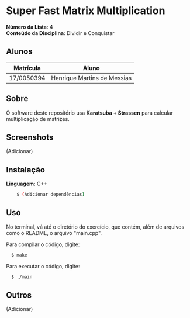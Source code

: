 # Super Fast Matrix Multiplication

**Número da Lista**: 4<br>
**Conteúdo da Disciplina**: Dividir e Conquistar<br>

## Alunos
|Matrícula | Aluno |
| -- | -- |
| 17/0050394  |  Henrique Martins de Messias |

## Sobre 
O software deste repositório usa <b>Karatsuba + Strassen</b> para calcular multiplicação de matrizes.

## Screenshots
(Adicionar)

## Instalação 
**Linguagem**: C++<br>

```bash
    $ (Adicionar dependências)
```

## Uso

No terminal, vá até o diretório do exercício, que contém, além de arquivos como o README, o arquivo "main.cpp".

Para compilar o código, digite:

  ```bash
    $ make
  ```

Para executar o código, digite:

  ```bash
    $ ./main
  ```

## Outros

(Adicionar)